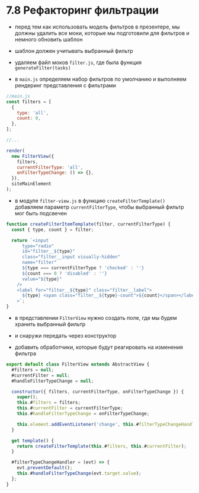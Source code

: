 # 7.8 Рефакторинг фильтрации

- перед тем как использовать модель фильтров в презентере, мы должны удалить все моки, которые мы подготовили для фильтров и немного обновить шаблон

- шаблон должен учитывать выбранный фильтр

- удаляем файл моков `filter.js`, где была функция `generateFilter(tasks)`

- в `main.js` определяем набор фильтров по умолчанию и выполняем рендеринг представления с фильтрами

```js
//main.js
const filters = [
  {
    type: 'all',
    count: 0,
  },
];

//...

render(
  new FilterView({
    filters,
    currentFilterType: 'all',
    onFilterTypeChange: () => {},
  }),
  siteMainElement
);
```

- в модуле `filter-view.js` в функцию `createFilterTemplate()` добавляем параметр `currentFilterType`, чтобы выбранный фильтр мог быть подсвечен

```js
function createFilterItemTemplate(filter, currentFilterType) {
  const { type, count } = filter;

  return `<input
      type="radio"
      id="filter__${type}"
      class="filter__input visually-hidden"
      name="filter"
      ${type === currentFilterType ? 'checked' : ''}
      ${count === 0 ? 'disabled' : ''}
      value="${type}"
    />
    <label for="filter__${type}" class="filter__label">
      ${type} <span class="filter__${type}-count">${count}</span></label
    >`;
}
```

- в представлении `FilterView` нужно создать поле, где мы будем хранить выбранный фильтр

- и снаружи передать через конструктор

- добавить обработчики, которые будут реагировать на изменения фильтра

```js
export default class FilterView extends AbstractView {
  #filters = null;
  #currentFilter = null;
  #handleFilterTypeChange = null;

  constructor({ filters, currentFilterType, onFilterTypeChange }) {
    super();
    this.#filters = filters;
    this.#currentFilter = currentFilterType;
    this.#handleFilterTypeChange = onFilterTypeChange;

    this.element.addEventListener('change', this.#filterTypeChangeHandler);
  }

  get template() {
    return createFilterTemplate(this.#filters, this.#currentFilter);
  }

  #filterTypeChangeHandler = (evt) => {
    evt.preventDefault();
    this.#handleFilterTypeChange(evt.target.value);
  };
}
```
